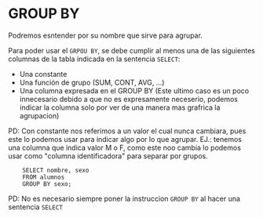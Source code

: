 # GROUP BY
Podremos esntender por su nombre que sirve para agrupar.

Para poder usar el `GRPOU BY`, se debe cumplir al menos una de las siguientes columnas de la tabla indicada en la sentencia `SELECT`:
* Una constante
* Una función de grupo (SUM, CONT, AVG, …)
* Una columna expresada en el GROUP BY
(Este ultimo caso es un poco innecesario debido a que no es expresamente neceserio, podemos indicar la columna solo por ver de una manera mas grafrica la agrupacion)

PD: Con constante nos referimos a un valor el cual nunca cambiara, pues este lo podemos usar para indicar algo por lo que agrupar.
EJ.: tenemos una columna que indica valor M o F, como este noo cambia lo podemos usar como "columna identificadora" para separar por grupos.
```
	SELECT nombre, sexo
	FROM alumnos
	GROUP BY sexo;
```

PD: No es necesario siempre poner la instruccion `GROUP BY` al hacer una sentencia `SELECT`